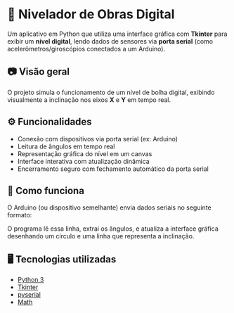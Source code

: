 # 🧰 Nivelador de Obras Digital

Um aplicativo em Python que utiliza uma interface gráfica com **Tkinter** para exibir um **nível digital**, lendo dados de sensores via **porta serial** (como acelerômetros/giroscópios conectados a um Arduino).

## 📷 Visão geral

O projeto simula o funcionamento de um nível de bolha digital, exibindo visualmente a inclinação nos eixos **X** e **Y** em tempo real.

## ⚙️ Funcionalidades

- Conexão com dispositivos via porta serial (ex: Arduino)
- Leitura de ângulos em tempo real
- Representação gráfica do nível em um canvas
- Interface interativa com atualização dinâmica
- Encerramento seguro com fechamento automático da porta serial

## 🧠 Como funciona

O Arduino (ou dispositivo semelhante) envia dados seriais no seguinte formato:

O programa lê essa linha, extrai os ângulos, e atualiza a interface gráfica desenhando um círculo e uma linha que representa a inclinação.

## 🖥️ Tecnologias utilizadas

- [Python 3](https://www.python.org/)
- [Tkinter](https://docs.python.org/3/library/tkinter.html)
- [pyserial](https://pypi.org/project/pyserial/)
- [Math](https://docs.python.org/3/library/math.html)

